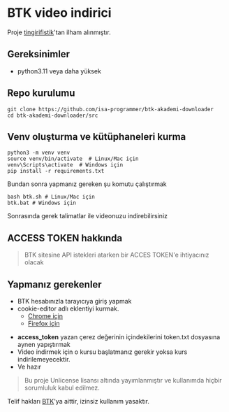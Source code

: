 # BTK video indirici

Proje [tingirifistik](https://github.com/tingirifistik/BTK_Akademi)'tan ilham alınmıştır.

## Gereksinimler
- python3.11 veya daha yüksek

## Repo kurulumu
```
git clone https://github.com/isa-programmer/btk-akademi-downloader
cd btk-akademi-downloader/src
```

## Venv oluşturma ve kütüphaneleri kurma

```
python3 -m venv venv
source venv/bin/activate  # Linux/Mac için
venv\Scripts\activate  # Windows için
pip install -r requirements.txt
```

Bundan sonra yapmanız gereken şu komutu çalıştırmak

```
bash btk.sh # Linux/Mac için
btk.bat # Windows için
```

Sonrasında gerek talimatlar ile videonuzu indirebilirsiniz

## ACCESS TOKEN hakkında
>BTK sitesine API istekleri atarken bir ACCES TOKEN'e ihtiyacınız olacak

## Yapmanız gerekenler

* BTK hesabınızla tarayıcıya giriş yapmak
* cookie-editor adlı eklentiyi kurmak.
	- [Chrome için](https://chromewebstore.google.com/detail/cookie-editor/hlkenndednhfkekhgcdicdfddnkalmdm)
	- [Firefox için](https://addons.mozilla.org/en-US/firefox/addon/cookie-editor/)
- **access_token** yazan çerez değerinin içindekilerini token.txt dosyasına aynen yapıştırmak
- Video indirmek için o kursu başlatmanız gerekir yoksa kurs indirilemeyecektir.
- Ve hazır

>Bu proje Unlicense lisansı altında yayımlanmıştır ve kullanımda hiçbir sorumluluk kabul edilmez.

Telif hakları [BTK](www.btkakademi.gov.tr)'ya aittir, izinsiz kullanım yasaktır.
